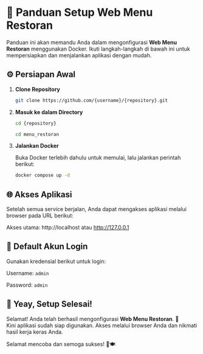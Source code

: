 # 🚀 Panduan Setup **Web Menu Restoran**

Panduan ini akan memandu Anda dalam mengonfigurasi **Web Menu Restoran** menggunakan Docker. Ikuti langkah-langkah di bawah ini untuk mempersiapkan dan menjalankan aplikasi dengan mudah.


## ⚙️ Persiapan Awal

1. **Clone Repository**  
   ```bash
   git clone https://github.com/{username}/{repository}.git
   ```

2. **Masuk ke dalam Directory**
   ```bash
   cd {repository}
   ```
   ```bash
   cd menu_restoran
   ```

3. **Jalankan Docker**
   
   Buka Docker terlebih dahulu untuk memulai, lalu jalankan perintah berikut:

   ```bash
   docker compose up -d
   ```

## 🌐 Akses Aplikasi

Setelah semua service berjalan, Anda dapat mengakses aplikasi melalui browser pada URL berikut:

Akses utama: http://localhost atau http://127.0.0.1 

## 🔑 Default Akun Login
Gunakan kredensial berikut untuk login:

Username: ```admin``` 

Password: ```admin```

## 🎉 Yeay, Setup Selesai!

Selamat! Anda telah berhasil mengonfigurasi **Web Menu Restoran**. 🚀  
Kini aplikasi sudah siap digunakan. Akses melalui browser Anda dan nikmati hasil kerja keras Anda.

Selamat mencoba dan semoga sukses! 🎯🍽️
